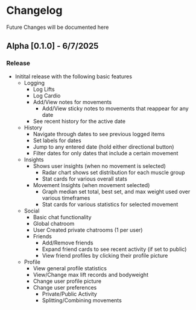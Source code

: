# Changelog

Future Changes will be documented here

## Alpha [0.1.0] - 6/7/2025
### Release
- Initital release with the following basic features
  - Logging
    - Log Lifts
    - Log Cardio
    - Add/View notes for movements
      - Add/View sticky notes to movements that reappear for any date
    - See recent history for the active date
  - History
    - Navigate through dates to see previous logged items
    - Set labels for dates
    - Jump to any entered date (hold either directional button)
    - Filter dates for only dates that include a certain movement
  - Insights
    - Shows user insights (when no movement is selected)
      - Radar chart shows set distribution for each muscle group
      - Stat cards for various overall stats
    - Movement Insights (when movement selected)
      - Graph median set total, best set, and max weight used over various timeframes
      - Stat cards for various statistics for selected movement
  - Social
    - Basic chat functionality
    - Global chatroom
    - User Created private chatrooms (1 per user)
    - Friends
      - Add/Remove friends
      - Expand friend cards to see recent activity (if set to public)
      - View friend profiles by clicking their profile picture
  - Profile
    - View general profile statistics
    - View/Change max lift records and bodyweight
    - Change user profile picture
    - Change user preferences
      - Private/Public Activity
      - Splitting/Combining movements